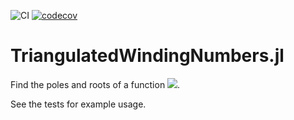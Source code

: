 ![CI](https://github.com/jwscook/TriangulatedWindingNumbers.jl/workflows/CI/badge.svg)
[![codecov](https://codecov.io/gh/jwscook/TriangulatedWindingNumbers.jl/branch/master/graph/badge.svg)](https://codecov.io/gh/jwscook/TriangulatedWindingNumbers.jl)

# TriangulatedWindingNumbers.jl

Find the poles and roots of a function <img src="https://render.githubusercontent.com/render/math?math=\mathbb{R}^2 \rightarrow \mathbb{C}">.

See the tests for example usage.
